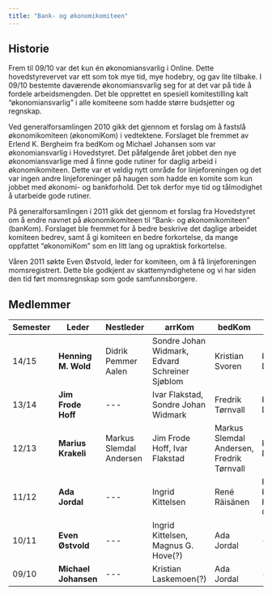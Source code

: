 ```yaml
---
title: "Bank- og økonomikomiteen"
---
```


Historie
--------

Frem til 09/10 var det kun én økonomiansvarlig i Online. Dette
hovedstyrevervet var ett som tok mye tid, mye hodebry, og gav lite
tilbake. I 09/10 bestemte daværende økonomiansvarlig seg for at det var
på tide å fordele arbeidsmengden. Det ble opprettet en spesiell
komitestilling kalt “økonomiansvarlig” i alle komiteene som hadde større
budsjetter og regnskap.

Ved generalforsamlingen 2010 gikk det gjennom et forslag om å fastslå
økonomikomiteen (økonomiKom) i vedtektene. Forslaget ble fremmet av
Erlend K. Bergheim fra bedKom og Michael Johansen som var
økonomiansvarlig i Hovedstyret. Det påfølgende året jobbet den nye
økonomiansvarlige med å finne gode rutiner for daglig arbeid i
økonomikomiteen. Dette var et veldig nytt område for linjeforeningen og
det var ingen andre linjeforeninger på haugen som hadde en komite som
kun jobbet med økonomi- og bankforhold. Det tok derfor mye tid og
tålmodighet å utarbeide gode rutiner.

På generalforsamlingen i 2011 gikk det gjennom et forslag fra
Hovedstyret om å endre navnet på økonomikomiteen til “Bank- og
økonomikomiteen” (banKom). Forslaget ble fremmet for å bedre beskrive
det daglige arbeidet komiteen bedrev, samt å gi komiteen en bedre
forkortelse, da mange oppfattet “økonomiKom” som en litt lang og
upraktisk forkortelse.

Våren 2011 søkte Even Østvold, leder for komiteen, om å få
linjeforeningen momsregistrert. Dette ble godkjent av skattemyndighetene
og vi har siden den tid ført momsregnskap som gode samfunnsborgere.

## Medlemmer

|Semester|Leder|Nestleder|arrKom|bedKom|dotKom|fagKom|HS|proKom|triKom|velKom|
|---|---|---|---|---|---|---|---|---|---|---|
|14/15|**Henning M. Wold**|Didrik Pemmer Aalen|Sondre Johan Widmark, Edvard Schreiner Sjøblom|Kristian Svoren|Kristoffer Dalby|Håkon Ødegård Løvdal|---|Jørn-Egil Jensen|Johan Slettvold|Didrik Pemmer Aalen|
|13/14|**Jim Frode Hoff**|---|Ivar Flakstad, Sondre Johan Widmark|Fredrik Tørnvall|Kristoffer Dalby|Truls Mørk Pettersen|Linn Vikre|Hallvard Jore Christensen|Johan Slettvold|Henning M. Wold|
|12/13|**Marius Krakeli**|Markus Slemdal Andersen|Jim Frode Hoff, Ivar Flakstad|Markus Slemdal Andersen, Fredrik Tørnvall|Kristoffer Dalby|Nina Margrethe Smørsgård|---|Rikard Eide, Hallvard Jore Christensen|Johan Slettevold|Ragnhild Seim|
|11/12|**Ada Jordal**|---|Ingrid Kittelsen|René Räisänen|Håvard Kindem, Helle Grimnes|Dag Erik Vikan|---|Rikard Eide|N/A|Magnus G. Hove|
|10/11|**Even Østvold**|---|Ingrid Kittelsen, Magnus G. Hove(?)|Ada Jordal|---|Kristian Laskemoen|---|John-Erik Johansen|N/A|---|
|09/10|**Michael Johansen**|---|Kristian Laskemoen(?)|Ada Jordal|---|Even Østvold(?)|---|N/A|N/A|---|